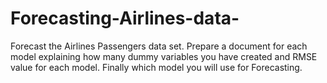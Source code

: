 # Forecasting-Airlines-data-
Forecast the Airlines Passengers data set. Prepare a document for each model explaining  how many dummy variables you have created and RMSE value for each model. Finally which model you will use for  Forecasting.
